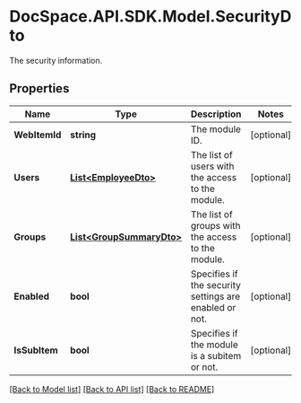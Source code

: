 # DocSpace.API.SDK.Model.SecurityDto
The security information.

## Properties

Name | Type | Description | Notes
------------ | ------------- | ------------- | -------------
**WebItemId** | **string** | The module ID. | [optional] 
**Users** | [**List&lt;EmployeeDto&gt;**](EmployeeDto.md) | The list of users with the access to the module. | [optional] 
**Groups** | [**List&lt;GroupSummaryDto&gt;**](GroupSummaryDto.md) | The list of groups with the access to the module. | [optional] 
**Enabled** | **bool** | Specifies if the security settings are enabled or not. | [optional] 
**IsSubItem** | **bool** | Specifies if the module is a subitem or not. | [optional] 

[[Back to Model list]](../README.md#documentation-for-models) [[Back to API list]](../README.md#documentation-for-api-endpoints) [[Back to README]](../README.md)

